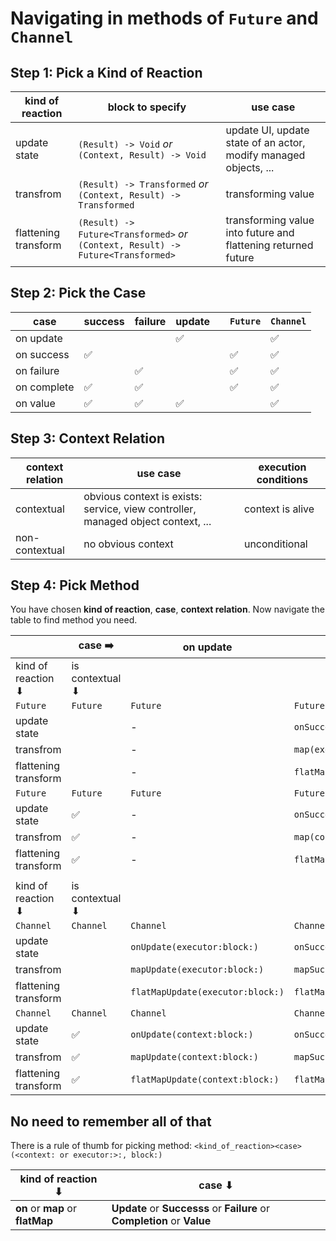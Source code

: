 # Navigating in methods of `Future` and `Channel`

## Step 1: Pick a Kind of Reaction

| kind of reaction     | block to specify                                                                  | use case                                                         |
|----------------------|-----------------------------------------------------------------------------------|------------------------------------------------------------------|
| update state         | `(Result) -> Void`                *or* `(Context, Result) -> Void`                | update UI, update state of an actor, modify managed objects, ... |
| transfrom            | `(Result) -> Transformed`         *or* `(Context, Result) -> Transformed`         | transforming value                                               |
| flattening transform | `(Result) -> Future<Transformed>` *or* `(Context, Result) -> Future<Transformed>` | transforming value into future and flattening returned future    |

## Step 2: Pick the Case

| case         | success | failure | update |   | `Future` | `Channel` |
|--------------|---------|---------|----------|---|----------|-----------|
| on update  |         |         | ✅       |   |          | ✅        |
| on success   | ✅      |         |          |   | ✅       | ✅        |
| on failure   |         | ✅      |          |   | ✅       | ✅        |
| on complete  | ✅      | ✅      |          |   | ✅       | ✅        |
| on value     | ✅      | ✅      | ✅       |   |          | ✅        |


## Step 3: Context Relation

| context relation | use case                                                                         | execution conditions |
|------------------|----------------------------------------------------------------------------------|----------------------|
| contextual       | obvious context is exists: service, view controller, managed object context, ... | context is alive     |
| non-contextual   | no obvious context                                                               | unconditional        |

## Step 4: Pick Method
You have chosen **kind of reaction**, **case**, **context relation**. Now navigate the table to find method you need.

|                      | case ➡️            	| on update                        | on success                        | on failure                     | on complete                          | on value                   |
|----------------------|--------------------|------------------------------------|-----------------------------------|--------------------------------|--------------------------------------|----------------------------|
| kind of reaction ⬇  | is contextual ⬇   	| | | | | |
| `Future`             | `Future`          	| `Future`                           | `Future`                          | `Future`                       | `Future`                             | `Future`                   |
| update state         |                   	| -	                                 | `onSuccess(executor:block:)`      | `onFailure(executor:block:)`   | `onComplete(executor:block:)`        | -                          |
| transfrom            |                   	| -                                  | `map(executor:block:)`            | `recover(executor:block:)`     | `mapCompletion(executor:block:)`     | -                          |
| flattening transform |                   	| -                                  | `flatMap(executor:block:)`        | `flatRecover(executor:block:)` | `flatMapCompletion(executor:block:)` | -                          |
| `Future`             | `Future`          	| `Future`                           | `Future`                          | `Future`                       | `Future`                             | `Future`                   |
| update state         | ✅                	| -	                               	 | `onSuccess(context:block:)`       | `onFailure(context:block:)`    | `onComplete(context:block:)`         | -                          |
| transfrom            | ✅                	| -                                  | `map(context:block:)`             | `recover(context:block:)`      | `mapCompletion(context:block:)`      | -                          |
| flattening transform | ✅              	| -                                  | `flatMap(context:block:)`         | `flatRecover(context:block:)`  | `flatMapCompletion(context:block:)`  | -                          |
||||||||
| kind of reaction ⬇  | is contextual ⬇   	| | | | | |
| `Channel`            | `Channel`         	| `Channel`                          | `Channel`                         | `Channel`                      | `Channel`                            | `Channel`                  |
| update state         |                   	| `onUpdate(executor:block:)`      | `onSuccess(executor:block:)`      | `onFailure(executor:block:)`   | `onComplete(executor:block:)`        | `onValue(executor:block:)` |
| transfrom            |                   	| `mapUpdate(executor:block:)`     | `mapSuccess(executor:block:)`     | `recover(executor:block:)`     | `mapCompletion(executor:block:)`     | `map(executor:block:)`     |
| flattening transform |                   	| `flatMapUpdate(executor:block:)` | `flatMapSuccess(executor:block:)` | `flatRecover(executor:block:)` | `flatMapCompletion(executor:block:)` | -                          |
| `Channel`            | `Channel`         	| `Channel`                          | `Channel`                         | `Channel`                      | `Channel`                            | `Channel`                  |
| update state         | ✅                 	| `onUpdate(context:block:)`       | `onSuccess(context:block:)`       | `onFailure(context:block:)`    | `onComplete(context:block:)`         | `onValue(context:block:)`  |
| transfrom            | ✅                 	| `mapUpdate(context:block:)`      | `mapSuccess(context:block:)`      | `recover(context:block:)`      | `mapCompletion(context:block:)`      | `map(context:block:)`      |
| flattening transform | ✅                 	| `flatMapUpdate(context:block:)`  | `flatMapSuccess(context:block:)`  | `flatRecover(context:block:)`  | `flatMapCompletion(context:block:)`  | -                          |


## No need to remember all of that
There is a rule of thumb for picking method: `<kind_of_reaction><case>(<context: or executor:>:, block:)`

| kind of reaction ⬇	| case ⬇	|
|-----------------------|-----------|
| **on** or **map** or **flatMap** | **Update** or **Successs** or **Failure** or **Completion** or **Value** |
